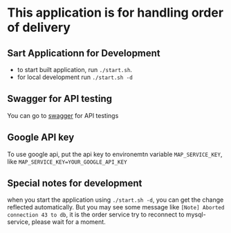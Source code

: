 # This application is for handling order of delivery

## Sart Applicationn for Development

* to start built application, run `./start.sh`.
* for local development run `./start.sh -d`

## Swagger for API testing

You can go to [swagger](http://localhost:8080/swagger) for API testings

## Google API key

To use google api, put the api key to environemtn variable `MAP_SERVICE_KEY`, like
`MAP_SERVICE_KEY=YOUR_GOOGLE_API_KEY`

## Special notes for development

when you start the application using `./start.sh -d`, you can get the change
reflected automatically. But you may see some message like `[Note] Aborted connection 43 to db`,
it is the order service try to reconnect to mysql-service, please wait for a moment.
